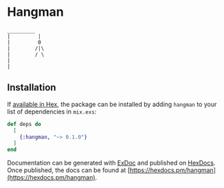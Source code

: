 # Hangman

    _________
    |         |
    |         0
    |        /|\
    |        / \
    |
    |

## Installation

If [available in Hex](https://hex.pm/docs/publish), the package can be installed
by adding `hangman` to your list of dependencies in `mix.exs`:

```elixir
def deps do
  [
    {:hangman, "~> 0.1.0"}
  ]
end
```

Documentation can be generated with [ExDoc](https://github.com/elixir-lang/ex_doc)
and published on [HexDocs](https://hexdocs.pm). Once published, the docs can
be found at [https://hexdocs.pm/hangman](https://hexdocs.pm/hangman).

